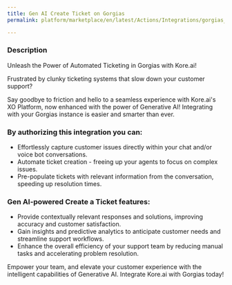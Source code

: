 ```yaml
---
title: Gen AI Create Ticket on Gorgias
permalink: platform/marketplace/en/latest/Actions/Integrations/gorgias_genAICreateATicket

---
```


### Description

Unleash the Power of Automated Ticketing in Gorgias with Kore.ai!

Frustrated by clunky ticketing systems that slow down your customer support?

Say goodbye to friction and hello to a seamless experience with Kore.ai's XO Platform, now enhanced with the power of Generative AI! Integrating with your Gorgias instance is easier and smarter than ever.

### By authorizing this integration you can:

- Effortlessly capture customer issues directly within your chat and/or voice bot conversations.
- Automate ticket creation - freeing up your agents to focus on complex issues.
- Pre-populate tickets with relevant information from the conversation, speeding up resolution times.

### Gen AI-powered Create a Ticket features:

- Provide contextually relevant responses and solutions, improving accuracy and customer satisfaction.
- Gain insights and predictive analytics to anticipate customer needs and streamline support workflows.
- Enhance the overall efficiency of your support team by reducing manual tasks and accelerating problem resolution.

Empower your team, and elevate your customer experience with the intelligent capabilities of Generative AI. Integrate Kore.ai with Gorgias today!
